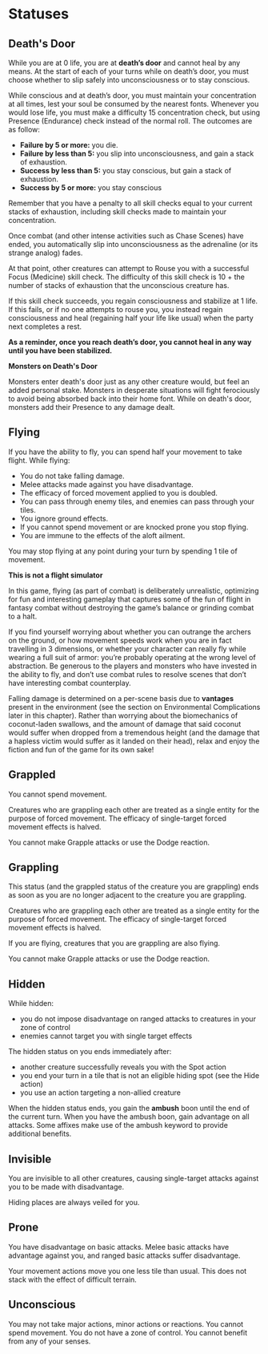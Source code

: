 # Statuses

## Death's Door

While you are at 0 life, you are at **death’s door** and cannot heal by any means. At the start of each of your turns while on death’s door, you must choose whether to slip safely into unconsciousness or to stay conscious.

While conscious and at death’s door, you must maintain your concentration at all times, lest your soul be consumed by the nearest fonts. Whenever you would lose life, you must make a difficulty 15 concentration check, but using Presence (Endurance) check instead of the normal roll. The outcomes are as follow:

- **Failure by 5 or more:** you die.
- **Failure by less than 5:** you slip into unconsciousness, and gain a stack of exhaustion.
- **Success by less than 5:** you stay conscious, but gain a stack of exhaustion.
- **Success by 5 or more:** you stay conscious

Remember that you have a penalty to all skill checks equal to your current stacks of exhaustion, including skill checks made to maintain your concentration.

Once combat (and other intense activities such as Chase Scenes) have ended, you automatically slip into unconsciousness as the adrenaline (or its strange analog) fades.

At that point, other creatures can attempt to Rouse you with a successful Focus (Medicine) skill check. The difficulty of this skill check is 10 + the number of stacks of exhaustion that the unconscious creature has.

If this skill check succeeds, you regain consciousness and stabilize at 1 life. If this fails, or if no one attempts to rouse you, you instead regain consciousness and heal (regaining half your life like usual) when the party next completes a rest.

**As a reminder, once you reach death’s door, you cannot heal in any way until you have been stabilized.**

<div class="infobox">

**Monsters on Death's Door**

Monsters enter death's door just as any other creature would, but feel an added personal stake. Monsters in desperate situations will fight ferociously to avoid being absorbed back into their home font. While on death's door, monsters add their Presence to any damage dealt.

</div>

## Flying

If you have the ability to fly, you can spend half your movement to take flight. While flying:

- You do not take falling damage.
- Melee attacks made against you have disadvantage.
- The efficacy of forced movement applied to you is doubled.
- You can pass through enemy tiles, and enemies can pass through your tiles.
- You ignore ground effects.
- If you cannot spend movement or are knocked prone you stop flying.
- You are immune to the effects of the aloft ailment.

You may stop flying at any point during your turn by spending 1 tile of movement.

<div class="infobox">

**This is not a flight simulator**

In this game, flying (as part of combat) is deliberately unrealistic, optimizing for fun and interesting gameplay that captures some of the fun of flight in fantasy combat without destroying the game’s balance or grinding combat to a halt.

If you find yourself worrying about whether you can outrange the archers on the ground, or how movement speeds work when you are in fact travelling in 3 dimensions, or whether your character can really fly while wearing a full suit of armor: you’re probably operating at the wrong level of abstraction. Be generous to the players and monsters who have invested in the ability to fly, and don’t use combat rules to resolve scenes that don’t have interesting combat counterplay.

Falling damage is determined on a per-scene basis due to **vantages** present in the environment (see the section on Environmental Complications later in this chapter). Rather than worrying about the biomechanics of coconut-laden swallows, and the amount of damage that said coconut would suffer when dropped from a tremendous height (and the damage that a hapless victim would suffer as it landed on their head), relax and enjoy the fiction and fun of the game for its own sake!

</div>

## Grappled

You cannot spend movement.

Creatures who are grappling each other are treated as a single entity for the purpose of forced movement.
The efficacy of single-target forced movement effects is halved.

You cannot make Grapple attacks or use the Dodge reaction.

## Grappling

This status (and the grappled status of the creature you are grappling) ends as soon as you are no longer adjacent to the creature you are grappling.

Creatures who are grappling each other are treated as a single entity for the purpose of forced movement.
The efficacy of single-target forced movement effects is halved.

If you are flying, creatures that you are grappling are also flying.

You cannot make Grapple attacks or use the Dodge reaction.

## Hidden

While hidden:

- you do not impose disadvantage on ranged attacks to creatures in your zone of control
- enemies cannot target you with single target effects

The hidden status on you ends immediately after:

- another creature successfully reveals you with the Spot action
- you end your turn in a tile that is not an eligible hiding spot (see the Hide action)
- you use an action targeting a non-allied creature

When the hidden status ends, you gain the **ambush** boon until the end of the current turn. When you have the ambush boon, gain advantage on all attacks.
Some affixes make use of the ambush keyword to provide additional benefits.

## Invisible

You are invisible to all other creatures, causing single-target attacks against you to be made with disadvantage.

Hiding places are always veiled for you.

## Prone

You have disadvantage on basic attacks. Melee basic attacks have advantage against you, and ranged basic attacks suffer disadvantage.

Your movement actions move you one less tile than usual.
This does not stack with the effect of difficult terrain.

## Unconscious

You may not take major actions, minor actions or reactions. You cannot spend movement. You do not have a zone of control. You cannot benefit from any of your senses.
